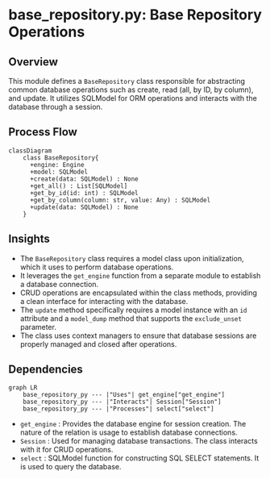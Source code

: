 # base_repository.py: Base Repository Operations

## Overview
This module defines a `BaseRepository` class responsible for abstracting common database operations such as create, read (all, by ID, by column), and update. It utilizes SQLModel for ORM operations and interacts with the database through a session.

## Process Flow
```mermaid
classDiagram
    class BaseRepository{
      +engine: Engine
      +model: SQLModel
      +create(data: SQLModel) : None
      +get_all() : List[SQLModel]
      +get_by_id(id: int) : SQLModel
      +get_by_column(column: str, value: Any) : SQLModel
      +update(data: SQLModel) : None
    }
```

## Insights
- The `BaseRepository` class requires a model class upon initialization, which it uses to perform database operations.
- It leverages the `get_engine` function from a separate module to establish a database connection.
- CRUD operations are encapsulated within the class methods, providing a clean interface for interacting with the database.
- The `update` method specifically requires a model instance with an `id` attribute and a `model_dump` method that supports the `exclude_unset` parameter.
- The class uses context managers to ensure that database sessions are properly managed and closed after operations.

## Dependencies
```mermaid
graph LR
    base_repository_py --- |"Uses"| get_engine["get_engine"]
    base_repository_py --- |"Interacts"| Session["Session"]
    base_repository_py --- |"Processes"| select["select"]
```
- `get_engine` : Provides the database engine for session creation. The nature of the relation is usage to establish database connections.
- `Session` : Used for managing database transactions. The class interacts with it for CRUD operations.
- `select` : SQLModel function for constructing SQL SELECT statements. It is used to query the database.